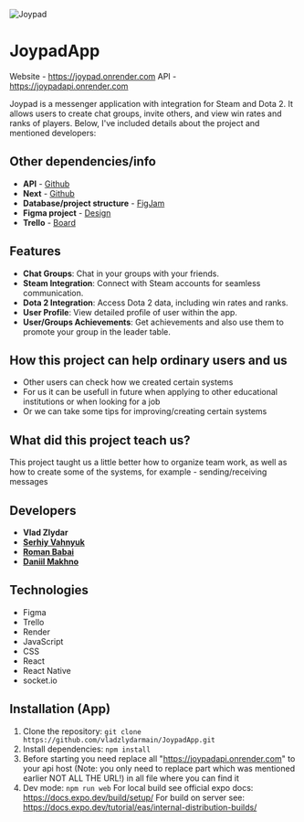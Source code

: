 
![Joypad](https://joypadapi.onrender.com/image/logotip.png)

# JoypadApp

Website - https://joypad.onrender.com
API - https://joypadapi.onrender.com

Joypad is a messenger application with integration for Steam and Dota 2. It allows users to create chat groups, invite others, and view win rates and ranks of players. Below, I've included details about the project and mentioned developers:

## Other dependencies/info

- **API** - [Github](https://github.com/vladzlydarmain/JoypadAPI)
- **Next** - [Github](https://github.com/vladzlydarmain/JoypadNext)
- **Database/project structure** - [FigJam](https://www.figma.com/board/HXlA34jbAjDpTqBf6BoeUX/Untitled?node-id=0-1&t=c0rnb1M6bUEFZ10I-1)
- **Figma project** - [Design](https://www.figma.com/design/GyNu2Fr2QDvOzELk8D71Yy/Untitled?node-id=818-114&t=pwG4RJ2PRSEnuZKo-1)
- **Trello** - [Board](https://trello.com/b/KT1P2b6o/dpl-js-dev3)

## Features

- **Chat Groups**: Chat in your groups with your friends.
- **Steam Integration**: Connect with Steam accounts for seamless communication.
- **Dota 2 Integration**: Access Dota 2 data, including win rates and ranks.
- **User Profile**: View detailed profile of user within the app.
- **User/Groups Achievements**: Get achievements and also use them to promote your group in the leader table.

## How this project can help ordinary users and us 

- Other users can check how we created certain systems
- For us it can be usefull in future when applying to other educational institutions or when looking for a job
- Or we can take some tips for improving/creating certain systems

## What did this project teach us?
This project taught us a little better how to organize team work, as well as how to create some of the systems, for example - sending/receiving messages

## Developers

- **Vlad Zlydar**
- [**Serhiy Vahnyuk**](https://github.com/SerhiyVahnyuk/)
- [**Roman Babai**](https://github.com/BabaiRoman/)
- [**Daniil Makhno**](https://github.com/shrek0228/)

## Technologies
- Figma
- Trello
- Render
- JavaScript
- CSS
- React
- React Native
- socket.io

## Installation (App)

1. Clone the repository: `git clone https://github.com/vladzlydarmain/JoypadApp.git`
2. Install dependencies: `npm install`
3. Before starting you need replace all "https://joypadapi.onrender.com" to your api host (Note: you only need to replace part which was mentioned earlier NOT ALL THE URL!) in all file where you can find it
4. Dev mode: `npm run web`
For local build see official expo docs: https://docs.expo.dev/build/setup/
For build on server see: https://docs.expo.dev/tutorial/eas/internal-distribution-builds/
